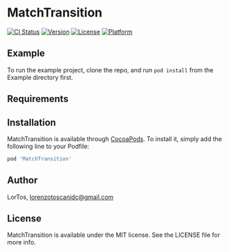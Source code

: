 # MatchTransition

[![CI Status](https://img.shields.io/travis/LorTos/MatchTransition.svg?style=flat)](https://travis-ci.org/LorTos/MatchTransition)
[![Version](https://img.shields.io/cocoapods/v/MatchTransition.svg?style=flat)](https://cocoapods.org/pods/MatchTransition)
[![License](https://img.shields.io/cocoapods/l/MatchTransition.svg?style=flat)](https://cocoapods.org/pods/MatchTransition)
[![Platform](https://img.shields.io/cocoapods/p/MatchTransition.svg?style=flat)](https://cocoapods.org/pods/MatchTransition)

## Example

To run the example project, clone the repo, and run `pod install` from the Example directory first.

## Requirements

## Installation

MatchTransition is available through [CocoaPods](https://cocoapods.org). To install
it, simply add the following line to your Podfile:

```ruby
pod 'MatchTransition'
```

## Author

LorTos, lorenzotoscanidc@gmail.com

## License

MatchTransition is available under the MIT license. See the LICENSE file for more info.
